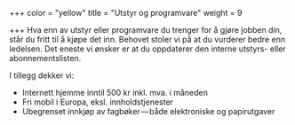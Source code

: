 +++
color = "yellow"
title = "Utstyr og programvare"
weight = 9

+++
Hva enn av utstyr eller programvare du trenger for å gjøre jobben din, står du fritt til å kjøpe det inn. Behovet stoler vi på at du vurderer bedre enn ledelsen. Det eneste vi ønsker er at du oppdaterer den interne utstyrs- eller abonnementslisten.

I tillegg dekker vi:
- Internett hjemme inntil 500 kr inkl. mva. i måneden
- Fri mobil i Europa, eksl. innholdstjenester
- Ubegrenset innkjøp av fagbøker — både elektroniske og papirutgaver
